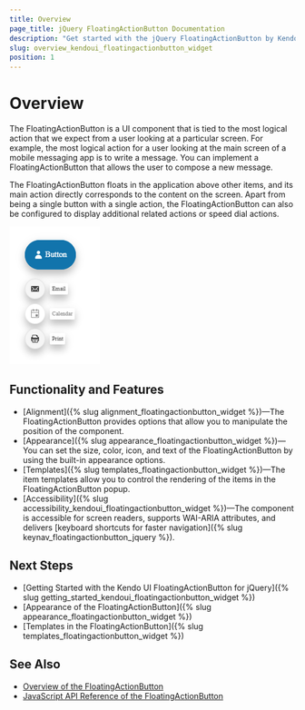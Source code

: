 ```yaml
---
title: Overview
page_title: jQuery FloatingActionButton Documentation
description: "Get started with the jQuery FloatingActionButton by Kendo UI and learn how to initialize the widget."
slug: overview_kendoui_floatingactionbutton_widget
position: 1
---
```


# Overview

The FloatingActionButton is a UI component that is tied to the most logical action that we expect from a user looking at a particular screen. For example, the most logical action for a user looking at the main screen of a mobile messaging app is to write a message. You can implement a FloatingActionButton that allows the user to compose a new message.

The FloatingActionButton floats in the application above other items, and its main action directly corresponds to the content on the screen. Apart from being a single button with a single action, the FloatingActionButton can also be configured to display additional related actions or speed dial actions.

![Kendo UI for jQuery FloatingActionButton Overview](floatingactionbutton-overview.PNG)


## Functionality and Features

* [Alignment]({% slug alignment_floatingactionbutton_widget %})&mdash;The FloatingActionButton provides options that allow you to manipulate the position of the component.
* [Appearance]({% slug appearance_floatingactionbutton_widget %})&mdash;You can set the size, color, icon, and text of the FloatingActionButton by using the built-in appearance options.
* [Templates]({% slug templates_floatingactionbutton_widget %})&mdash;The item templates allow you to control the rendering of the items in the FloatingActionButton popup.
* [Accessibility]({% slug accessibility_kendoui_floatingactionbutton_widget %})&mdash;The component is accessible for screen readers, supports WAI-ARIA attributes, and delivers [keyboard shortcuts for faster navigation]({% slug keynav_floatingactionbutton_jquery %}).

## Next Steps

* [Getting Started with the Kendo UI FloatingActionButton for jQuery]({% slug getting_started_kendoui_floatingactionbutton_widget %})
* [Appearance of the FloatingActionButton]({% slug appearance_floatingactionbutton_widget %})
* [Templates in the FloatingActionButton]({% slug templates_floatingactionbutton_widget %})

## See Also

* [Overview of the FloatingActionButton](https://demos.telerik.com/kendo-ui/floatingactionbutton/index)
* [JavaScript API Reference of the FloatingActionButton](/api/javascript/ui/floatingactionbutton)
